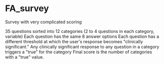 # FA_survey
Survey with very complicated scoring

35 questions sorted into 12 categories (2 to 4 questions in each category, variable)
Each question has the same 8 answer options
Each question has a different threshold at which the user's response becomes "clinically significant."
Any clinically significant response to any question in a category triggers a "true" for the category
Final score is the number of categories with a "true" value.


